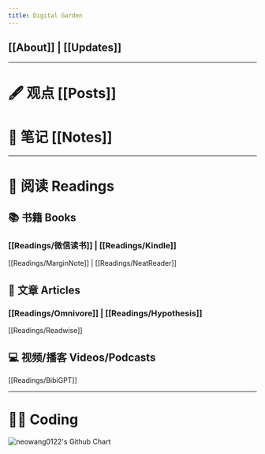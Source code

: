 ```yaml
---
title: Digital Garden
---
```



## [[About]] | [[Updates]] 

--- 

# 🖋️ 观点 [[Posts]]

# 📒 笔记 [[Notes]]

---

# 📖 阅读 Readings

## 📚 书籍 Books

### [[Readings/微信读书]] | [[Readings/Kindle]] 

[[Readings/MarginNote]] | [[Readings/NeatReader]]

## 📰 文章 Articles 

### [[Readings/Omnivore]] | [[Readings/Hypothesis]]

[[Readings/Readwise]]

## 💻 视频/播客 Videos/Podcasts 

[[Readings/BibiGPT]]

--- 

# 👨‍💻 Coding 

<img src="http://ghchart.rshah.org/neowang0122" alt="neowang0122's Github Chart" />
 

